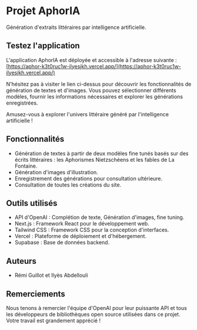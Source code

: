 # Projet AphorIA

Génération d'extraits littéraires par intelligence artificielle.

## Testez l'application

L'application AphorIA est déployée et accessible à l'adresse suivante : [https://aphor-k3t0ruc1w-ilyesjkh.vercel.app/](https://aphor-k3t0ruc1w-ilyesjkh.vercel.app/)

N'hésitez pas à visiter le lien ci-dessus pour découvrir les fonctionnalités de génération de textes et d'images. Vous pouvez sélectionner différents modèles, fournir les informations nécessaires et explorer les générations enregistrées.

Amusez-vous à explorer l'univers littéraire généré par l'intelligence artificielle !

## Fonctionnalités

- Génération de textes à partir de deux modèles fine tunés basés sur des écrits littéraires : les Aphorismes Nietzschéens et les fables de La Fontaine.
- Génération d'images d'illustration.
- Enregistrement des générations pour consultation ultérieure.
- Consultation de toutes les créations du site.

## Outils utilisés

- API d'OpenAI : Complétion de texte, Génération d'images, fine tuning.
- Next.js : Framework React pour le développement web.
- Tailwind CSS : Framework CSS pour la conception d'interfaces.
- Vercel : Plateforme de déploiement et d'hébergement.
- Supabase : Base de données backend.

## Auteurs

- Rémi Guillot et Ilyès Abdellouli

## Remerciements

Nous tenons à remercier l'équipe d'OpenAI pour leur puissante API et tous les développeurs de bibliothèques open source utilisées dans ce projet. Votre travail est grandement apprécié !

